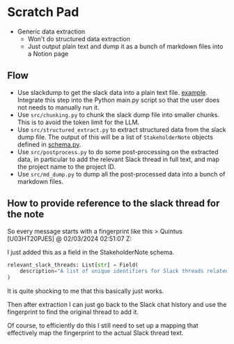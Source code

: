 # Scratch Pad

- Generic data extraction
  - Won't do structured data extraction
  - Just output plain text and dump it as a bunch of markdown files into a Notion page

## Flow

- Use slackdump to get the slack data into a plain text file. [example](data/C04HSTQAK0S.txt). Integrate this step into the Python main.py script so that the user does not needs to manually run it.
- Use `src/chunking.py` to chunk the slack dump file into smaller chunks. This is to avoid the token limit for the LLM.
- Use `src/structured_extract.py` to extract structured data from the slack dump file. The output of this will be a list of `StakeholderNote` objects defined in [schema.py](src/schema.py).
- Use `src/postprocess.py` to do some post-processing on the extracted data, in particular to add the relevant Slack thread in full text, and map the project name to the project ID.
- Use `src/md_dump.py` to dump all the post-processed data into a bunch of markdown files.

## How to provide reference to the slack thread for the note

So every message starts with a fingerprint like this > Quintus [U03HT20PJES] @ 02/03/2024 02:51:07 Z:

I just added this as a field in the StakeholderNote schema.

```py
relevant_slack_threads: List[str] = Field(
    description="A list of unique identifiers for Slack threads related to this note. Each identifier should be in the format 'Username [UserID] @ Timestamp'. For example: 'Quintus [U03HT20PJES] @ 16/03/2024 14:09:39 Z:'"
)
```

It is quite shocking to me that this basically just works.

Then after extraction I can just go back to the Slack chat history and use the fingerprint to find the original thread to add it.

Of course, to efficiently do this I still need to set up a mapping that effectively map the fingerprint to the actual Slack thread text.
